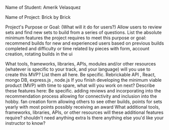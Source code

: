 Name of Student: Amerik Velasquez

Name of Project: Brick by Brick

Project's Purpose or Goal: (What will it do for users?)
Allow users to review sets and find new sets to build from a series of questions.
List the absolute minimum features the project requires to meet this purpose or goal:
recommend builds for new and experienced users based on previous builds completed and difficulty or time related by pieces with form,
account creation, 
rotating builds in the ui  

What tools, frameworks, libraries, APIs, modules and/or other resources (whatever is specific to your track, and your language) will you use to create this MVP? List them all here. Be specific.
Rebrickable API , React, mongo DB, express.js , node.js
If you finish developing the minimum viable product (MVP) with time to spare, what will you work on next? Describe these features here: Be specific.
adding reviews and incorporating into the recommendation process allowing for connectivity and inclusion into the hobby. fan creation form allowing others to see other builds, points for sets yearly with most points possibly receiving an award
What additional tools, frameworks, libraries, APIs, or other resources will these additional features require?
shouldn't need anything extra 
Is there anything else you'd like your instructor to know?


